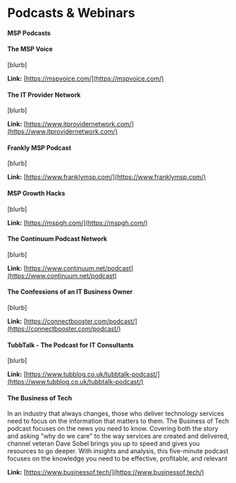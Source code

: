 # Podcasts & Webinars

#### MSP Podcasts

#### The MSP Voice

\[blurb]

**Link:** [https://mspvoice.com/](https://mspvoice.com/)

#### The IT Provider Network

\[blurb]

**Link:** [https://www.itprovidernetwork.com/](https://www.itprovidernetwork.com/)

#### Frankly MSP Podcast

\[blurb]

**Link:** [https://www.franklymsp.com/](https://www.franklymsp.com/)

#### MSP Growth Hacks

\[blurb]

**Link:** [https://mspgh.com/](https://mspgh.com/)

#### The Continuum Podcast Network

\[blurb]

**Link:** [https://www.continuum.net/podcast](https://www.continuum.net/podcast)

#### The Confessions of an IT Business Owner

\[blurb]

**Link:** [https://connectbooster.com/podcast/](https://connectbooster.com/podcast/)

#### TubbTalk - The Podcast for IT Consultants

\[blurb]

**Link:** [https://www.tubblog.co.uk/tubbtalk-podcast/](https://www.tubblog.co.uk/tubbtalk-podcast/)

#### The Business of Tech

In an industry that always changes, those who deliver technology services need to focus on the information that matters to them. The Business of Tech podcast focuses on the news you need to know. Covering both the story and asking "why do we care" to the way services are created and delivered, channel veteran Dave Sobel brings you up to speed and gives you resources to go deeper. With insights and analysis, this five-minute podcast focuses on the knowledge you need to be effective, profitable, and relevant

**Link:** [https://www.businessof.tech/](https://www.businessof.tech/)
